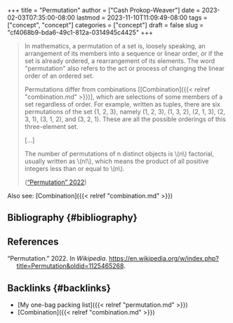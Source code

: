 +++
title = "Permutation"
author = ["Cash Prokop-Weaver"]
date = 2023-02-03T07:35:00-08:00
lastmod = 2023-11-10T11:09:49-08:00
tags = ["concept", "concept"]
categories = ["concept"]
draft = false
slug = "cf4068b9-bda6-49c1-812a-0314945c4425"
+++

> In mathematics, a permutation of a set is, loosely speaking, an arrangement of its members into a sequence or linear order, or if the set is already ordered, a rearrangement of its elements. The word "permutation" also refers to the act or process of changing the linear order of an ordered set.
>
> Permutations differ from combinations [[Combination]({{< relref "combination.md" >}})], which are selections of some members of a set regardless of order. For example, written as tuples, there are six permutations of the set {1, 2, 3}, namely (1, 2, 3), (1, 3, 2), (2, 1, 3), (2, 3, 1), (3, 1, 2), and (3, 2, 1). These are all the possible orderings of this three-element set.
>
> [...]
>
> The number of permutations of n distinct objects is \\(n\\) factorial, usually written as \\(n!\\), which means the product of all positive integers less than or equal to \\(n\\).
>
> (<a href="#citeproc_bib_item_1">“Permutation” 2022</a>)

Also see: [Combination]({{< relref "combination.md" >}})


## Bibliography {#bibliography}

## References

<style>.csl-entry{text-indent: -1.5em; margin-left: 1.5em;}</style><div class="csl-bib-body">
  <div class="csl-entry"><a id="citeproc_bib_item_1"></a>“Permutation.” 2022. In <i>Wikipedia</i>. <a href="https://en.wikipedia.org/w/index.php?title=Permutation&oldid=1125465268">https://en.wikipedia.org/w/index.php?title=Permutation&#38;oldid=1125465268</a>.</div>
</div>


## Backlinks {#backlinks}

-   [My one-bag packing list]({{< relref "permutation.md" >}})
-   [Combination]({{< relref "combination.md" >}})
